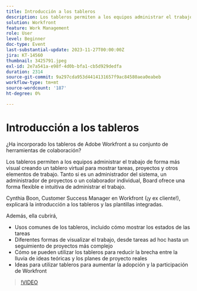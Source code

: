 ```yaml
---
title: Introducción a los tableros
description: Los tableros permiten a los equipos administrar el trabajo de forma más visual creando un tablero virtual para mostrar tareas, proyectos y otros elementos de trabajo. Tanto si es un administrador del sistema, un administrador de proyectos o un colaborador individual, Board ofrece una forma flexible e intuitiva de administrar el trabajo.
solution: Workfront
feature: Work Management
role: User
level: Beginner
doc-type: Event
last-substantial-update: 2023-11-27T00:00:00Z
jira: KT-14560
thumbnail: 3425791.jpeg
exl-id: 2e7a541a-e98f-4d0b-bfa1-cb5d929dedfa
duration: 2314
source-git-commit: 9a297cda953d4414131657f9ac84580aea0eabeb
workflow-type: tm+mt
source-wordcount: '187'
ht-degree: 0%

---
```


# Introducción a los tableros

¿Ha incorporado los tableros de Adobe Workfront a su conjunto de herramientas de colaboración?

Los tableros permiten a los equipos administrar el trabajo de forma más visual creando un tablero virtual para mostrar tareas, proyectos y otros elementos de trabajo. Tanto si es un administrador del sistema, un administrador de proyectos o un colaborador individual, Board ofrece una forma flexible e intuitiva de administrar el trabajo.

Cynthia Boon, Customer Success Manager en Workfront (¡y ex cliente!), explicará la introducción a los tableros y las plantillas integradas.

Además, ella cubrirá,

* Usos comunes de los tableros, incluido cómo mostrar los estados de las tareas
* Diferentes formas de visualizar el trabajo, desde tareas ad hoc hasta un seguimiento de proyectos más complejo
* Cómo se pueden utilizar los tableros para reducir la brecha entre la lluvia de ideas teóricas y los planes de proyecto reales
* Ideas para utilizar tableros para aumentar la adopción y la participación de Workfront

>[!VIDEO](https://video.tv.adobe.com/v/3425791/?learn=on)
